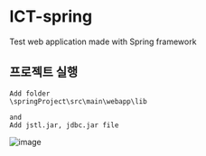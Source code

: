 # ICT-spring
Test web application made with Spring framework

## 프로젝트 실행

```
Add folder
\springProject\src\main\webapp\lib

and
Add jstl.jar, jdbc.jar file
``` 
![image](https://user-images.githubusercontent.com/48824321/107208254-b2803880-6a44-11eb-9ca1-a93acdc9e824.png)



